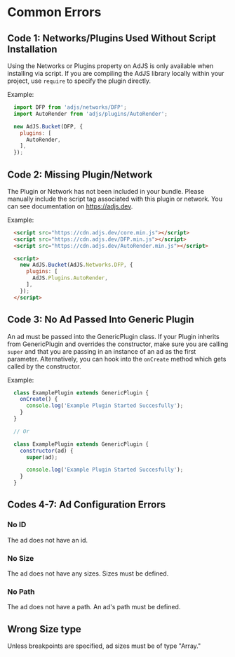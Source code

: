 # Common Errors

## Code 1: Networks/Plugins Used Without Script Installation

Using the Networks or Plugins property on AdJS is only available when installing via script. If you are compiling the AdJS library locally within your project, use `require` to specify the plugin directly.

Example:

```js
  import DFP from 'adjs/networks/DFP';
  import AutoRender from 'adjs/plugins/AutoRender';

  new AdJS.Bucket(DFP, {
    plugins: [
      AutoRender,
    ],
  });
```

## Code 2: Missing Plugin/Network

The Plugin or Network has not been included in your bundle. Please manually include the script tag associated with this plugin or network. You can see documentation on https://adjs.dev.

Example:

```html
  <script src="https://cdn.adjs.dev/core.min.js"></script>
  <script src="https://cdn.adjs.dev/DFP.min.js"></script>
  <script src="https://cdn.adjs.dev/AutoRender.min.js"></script>

  <script>
    new AdJS.Bucket(AdJS.Networks.DFP, {
      plugins: [
        AdJS.Plugins.AutoRender,
      ],
    });
  </script>
```

## Code 3: No Ad Passed Into Generic Plugin

An ad must be passed into the GenericPlugin class. If your Plugin inherits from GenericPlugin and overrides the constructor, make sure you are calling `super` and that you are passing in an instance of an ad as the first parameter. Alternatively, you can hook into the `onCreate` method which gets called by the constructor.

Example:

```js
  class ExamplePlugin extends GenericPlugin {
    onCreate() {
      console.log('Example Plugin Started Succesfully');
    }
  }

  // Or

  class ExamplePlugin extends GenericPlugin {
    constructor(ad) {
      super(ad);

      console.log('Example Plugin Started Succesfully');
    }
  }
```

## Codes 4-7: Ad Configuration Errors

### No ID

The ad does not have an id.

### No Size

The ad does not have any sizes. Sizes must be defined.

### No Path

The ad does not have a path. An ad's path must be defined.

## Wrong Size type

Unless breakpoints are specified, ad sizes must be of type "Array."

